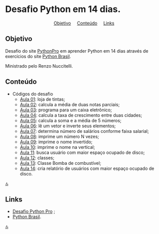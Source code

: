 # Desafio Python em 14 dias.

<p align="center">
<a href="#objetivo">Objetivo</a>&nbsp;&nbsp;&nbsp;&nbsp;
<a href="#conteúdo">Conteúdo</a>&nbsp;&nbsp;&nbsp;&nbsp;
<a href="#links">Links</a>
</p>

## Objetivo

Desafio do site [PythonPro](https://pythonpro.com.br/) em aprender Python em
14 dias através de exercícios do site
[Python Brasil](https://wiki.python.org.br/ListaDeExercicios).

Ministrado pelo Renzo Nuccitelli.

## Conteúdo

* Códigos do desafio
    * [Aula 01](01_loja_tintas.py): loja de tintas;
    * [Aula 02](02_calcula_media.py): calcula a média de duas notas parciais;
    * [Aula 03](03_caixa_eletronico.py): programa para um caixa eletrônico;
    * [Aula 04](04_taxa_crescimento.py): calcula a taxa de crescimento entre
      duas cidades;
    * [Aula 05](05_calcula_soma_media.py): calcula a soma e a média de 5
      números;
    * [Aula 06](06_inverte_vetor.py): lê um vetor e inverte seus elementos;
    * [Aula 07](07_busca_salarios.py): determina número de salários conforme
      faixa salarial;
    * [Aula 08](08_print_n.py): imprime um número N vezes;
    * [Aula 09](09_inversor_nome.py): imprime o nome invertido;
    * [Aula 10](10_nome_vertical.py): imprime o nome na vertical;
    * [Aula 11](11_busca_maior_espaco_disco.py): busca usuário com maior espaço
      ocupado de disco;
    * [Aula 12](12_classes.py): classes;
    * [Aula 13](13_bomba_combustivel.py): Classe Bomba de combustível;
    * [Aula 14](14_relatorio_maior_espaco_disco.py): cria relatório de usuários
      com maior espaço ocupado de disco.

[🔝](#desafio-python-em-14-dias)

## Links

* [Desafio Python Pro](https://pythonpro.com.br/desafio-python-em-14-dias-aula-1/)
  ;
* [Python Brasil](https://wiki.python.org.br/ListaDeExercicios).

[🔝](#desafio-python-em-14-dias)